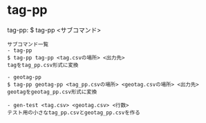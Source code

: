 # tag-pp

tag-pp:
    $ tag-pp <サブコマンド>

    サブコマンド一覧
    - tag-pp
    $ tag-pp tag-pp <tag.csvの場所> <出力先>
    tagをtag_pp.csv形式に変換

    - geotag-pp
    $ tag-pp geotag-pp <tag_pp.csvの場所> <geotag.csvの場所> <出力先>
    geotagをgeotag_pp.csv形式に変換

    - gen-test <tag.csv> <geotag.csv> <行数>
    テスト用の小さなtag_pp.csvとgeotag_pp.csvを作る

